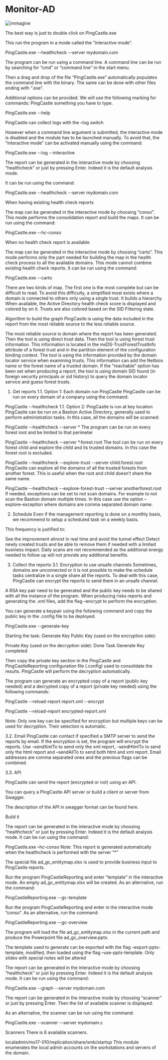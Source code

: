 # Monitor-AD
![immagine](https://user-images.githubusercontent.com/56889513/117015451-0ae86e80-acf2-11eb-84df-9b332be3feec.png)

The best way is just to double click on PingCastle.exe

This run the program in a mode called the “interactive mode”.

PingCastle.exe --healthcheck --server mydomain.com

The program can be run using a command line. A command line can be run by searching for “cmd” or “command line” in the start menu.

Then a drag and drop of the file “PingCastle.exe” automatically populates the command line with the binary. The same can be done with other files ending with “.exe”.

Additional options can be provided. We will use the following marking for commands:
PingCastle something you have to type.

PingCastle.exe --help

PingCastle can collect logs with the –log switch

However when a command line argument is submitted, the interactive mode is disabled and the module has to be launched manually. To avoid that, the “interactive mode” can be activated manually using the command:

PingCastle.exe --log --interactive

The report can be generated in the interactive mode by choosing “healthcheck” or just by pressing Enter. Indeed it is the default analysis mode.

It can be run using the command:

PingCastle.exe --healthcheck --server mydomain.com

When having existing health check reports

The map can be generated in the interactive mode by choosing “conso”. This mode performs the consolidation report and build the maps.
It can be run using the command:

PingCastle.exe --hc-conso

When no health check report is available

The map can be generated in the interactive mode by choosing “carto”. This mode performs only the part needed for building the map in the health check process to all the available domains. This mode cannot combine existing health check reports.
It can be run using the command:

PingCastle.exe --carto

There are two kinds of map. The first one is the most complete but can be difficult to read. To avoid this difficulty, a simplified most exists where a domain is connected to others only using a single trust. It builds a hierarchy.
When available, the Active Directory health check score is displayed and colored by on it. Trusts are also colored based on the SID Filtering state.

Algorithm to build the graph
PingCastle is using the data included in the report from the most reliable source to the less reliable source.

The most reliable source is domain where the report has been generated.
Then the tool is using direct trust data.
Then the tool is using forest trust information. This information is located in the msDS-TrustForestTrustInfo attribute of a forest trust and in the partition element of the configuration binding context.
The tool is using the information provided by the domain locator service when examining trusts. This information can add the Netbios name or the forest name of a trusted domain.
If the “reachable” option has been set when producing a report, the tool is using domain SID found (in foreign security principals or sid history) to query the domain locator service and guess forest trusts.

1. Get reports
1.1. Option 1: Each domain run PingCastle
PingCastle can be run on every domain of a company using the command:

PingCastle --healthcheck
1.1. Option 2: PingCastle is run at key location
PingCastle can be run on a Bastion Active Directory, generally used to perform administration tasks. In this case, all the domains will be scanned:

PingCastle --healthcheck --server *
The program can be run on every forest root and be limited to that perimeter

PingCastle --healthcheck --server *.forest.root
The tool can be run on every forest child and explore the child and its trusted domains. In this case the forest root is excluded.

PingCastle --healthcheck --explore-trust --server child.forest.root
PingCastle can explore all the domains of all the trusted forests from another forest. This is useful when the root and child doesn’t share the same name.

PingCastle --healthcheck --explore-forest-trust --server anotherforest.root
If needed, exceptions can be set to not scan domains. For example to not scan the Bastion domain multiple times. In this case use the option –explore-exception <domains> where domains are comma separated domain name.

2. Schedule
Even if the management reporting is done on a monthly basis, we recommend to setup a scheduled task on a weekly basis.

This frequency is justified to:

See the improvement almost in real time and avoid the tunnel effect
Detect newly created trusts and be able to remove them if needed with a limited business impact.
Daily scans are not recommended as the additional energy needed to follow up will not provide any additional benefits.

3. Collect the reports
3.1. Encryption to use unsafe channels
Sometimes, domains are unconnected or it is not possible to make the schedule tasks centralize in a single share all the reports. To deal with this case, PingCastle can encrypt the reports to send them in an unsafe channel.

A RSA key pair need to be generated and the public key needs to be shared with all the instance of the program. When producing risks reports and generating the .xml files, add the flag –encrypt to perform the encryption.

You can generate a keypair using the following command and copy the public key in the .config file to be deployed.

PingCastle.exe --generate-key

Starting the task: Generate Key
 Public Key (used on the encryption side):
 <encryptionSettings encryptionKey="default">
 <RSAKeys>
 <!-- encryption key -->
 <KeySettings name="default" publicKey="&lt;RSAKeyValue&gt;&lt;Modulus&gt;h
 4smrLAZZ30QwWXHcT1oNz3hH3Ax2R9T75DlioGFCIdLb0QhUn3N8NWgJ2ZgyUNXn4qU1b0DslOIhK+Cq
 oqCPvXuHjK6TGrMyphtcbZvvgbLxfyalJemczx1+pOuBlqqVdalE94rnnnBr761WIJJnkJdZ0rzYsebn
 DwGuk9kiw8=&lt;/Modulus&gt;&lt;Exponent&gt;AQAB&lt;/Exponent&gt;&lt;/RSAKeyValue
 &gt;"/>
 <!-- end -->
 </RSAKeys>
 </encryptionSettings>
 Private Key (used on the decryption side):
 <encryptionSettings encryptionKey="default">
 <RSAKeys>
 <!-- decryption key -->
 <KeySettings name="39b5d076-17be-4999-b43e-b894a55446a1" privateKey="&lt;R
 SAKeyValue&gt;&lt;Modulus&gt;h4smrLAZZ30QwWXHcT1oNz3hH3Ax2R9T75DlioGFCIdLb0QhUn3
 N8NWgJ2ZgyUNXn4qU1b0DslOIhK+CqoqCPvXuHjK6TGrMyphtcbZvvgbLxfyalJemczx1+pOuBlqqVda
 lE94rnnnBr761WIJJnkJdZ0rzYsebnDwGuk9kiw8=&lt;/Modulus&gt;&lt;Exponent&gt;AQAB&lt
 ;/Exponent&gt;&lt;P&gt;uwgX794pe7O3vIiQR5v03WK3Ug5LUAbXpPF6Xq4qGb3TGprZaJQq5rZ2u
 J4qwRanOa5pI/zv7RhG/4ItesBuAw==&lt;/P&gt;&lt;Q&gt;uYaNLEp9Vh8F29tSH+M4z+OjxPl+UL
 LRjLrssFLTTNsdnrHgAtdJ1lxfIm/gTUa0qPLa9Y/xkUb1khK/+tV3BQ==&lt;/Q&gt;&lt;DP&gt;Fd
 feI8+IfMACh2xTnWljca+jxVuSBCioasUhC4m/tP3sd8D5/zK+x+8rcmhWifKBWUU7Vk6mHsSlFhY4BY
 wPzQ==&lt;/DP&gt;&lt;DQ&gt;gzfwh8AT0CLXEP6ZomYi257lST8xoUAoyEG5gKjEPJrJ42Fp0HiXB
 9+Dhibc3atBwjEqvv5VXGx06iEK2g27RQ==&lt;/DQ&gt;&lt;InverseQ&gt;HRKFjYwrXqgO4v8Q+J
 SOqR6lSvQ15Z6V4AE23i4xfeuIYWwVf0t8AwgkDfFRQnEyh24byuh5PPzUbDOsUY+eYg==&lt;/Inver
 seQ&gt;&lt;D&gt;QQ6pIXnkt6dvw2P2toOi4eDxjQVs56oBv5rske5YzB8kNeOdmtqHXnEqzb519iQ8
 incZuP1gKNevTwBu1yxkFuFh0dzjS3iBjHvYGtDo5mARiZ1nN8QNI2zKE+Q6qXF8Z+wN3Fv3oBDQXATI
 6IQbgkAxLTMo4CUmtUQ6GvjwFwE=&lt;/D&gt;&lt;/RSAKeyValue&gt;"/>
 <!-- end -->
 </RSAKeys>
 </encryptionSettings>
 Done
 Task Generate Key completed

Then copy the private key section in the PingCastle and PingCastleReporting configuration file (.config) used to consolidate the results. PingCastle will perform the decryption automatically.

The program can generate an encrypted copy of a report (public key needed) and a decrypted copy of a report (private key needed) using the following commands:

PingCastle --reload-report report.xml --encrypt

PingCastle --reload-report encrypted-report.xml

Note: Only one key can be specified for encryption but multiple keys can be used for decryption. Their selection is automatic.

3.2. Email
PingCastle can contact if specified a SMTP server to send the reports by email. If the encryption is set, the program will encrypt the reports. Use –sendXmlTo <email> to send only the xml report, –sendHtmlTo <email> to send only the html report and –sendAllTo <email> to send both html and xml report. Email addresses are comma separated ones and the previous flags can be combined.

3.3. API

PingCastle can send the report (encrypted or not) using an API.

You can query a PingCastle API server or build a client or server from Swagger.

The description of the API in swagger format can be found here.

Build it

The report can be generated in the interactive mode by choosing “healthcheck” or just by pressing Enter. Indeed it is the default analysis mode.
It can be run using the command:

PingCastle.exe –hc-conso
Note: This report is generated automatically when the healthcheck is performed with the server “*”

The special file ad_gc_entitymap.xlsx is used to provide business input to PingCastle reports.

Run the program PingCastleReporting and enter “template” in the interactive mode. An empty ad_gc_entitymap.xlsx will be created. As an alternative, run the command:

PingCastleReporting.exe --gc-template

Run the program PingCastleReporting and enter in the interactive mode “conso”. As an alternative, run the command:

PingCastleReporting.exe --gc-overview

The program will load the file ad_gc_entitymap.xlsx in the current path and produce the Powerpoint file ad_gc_overview.pptx.

The template used to generate can be exported with the flag –export-pptx-template, modified, then loaded using the flag –use-pptx-template. Only slides with special notes will be altered

The report can be generated in the interactive mode by choosing “healthcheck” or just by pressing Enter. Indeed it is the default analysis mode.
It can be run using the command:

PingCastle.exe --graph --server mydomain.com

The report can be generated in the interactive mode by choosing “scanner” or just by pressing Enter. Then the list of available scanner is displayed.

As an alternative, the scanner can be run using the command:

PingCastle.exe --scanner <type> --server mydomain.c
  
 Scanners
There is 6 available scanners.

localadmin/ms17-010/replication/share/smb/startup
This module enumerates the local admin accounts on the workstations and servers of the domain.
